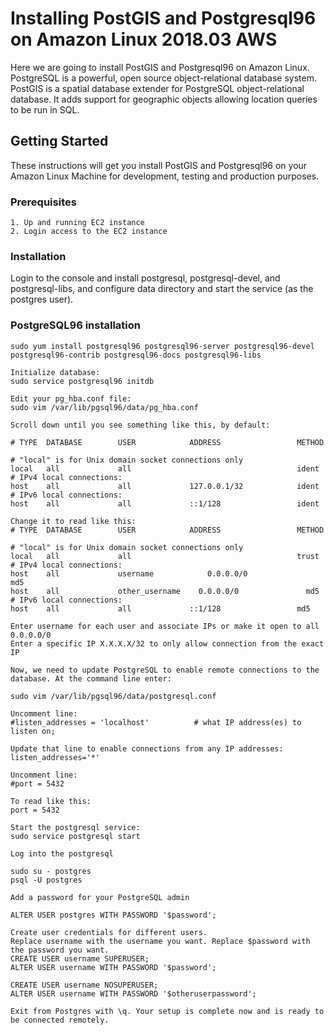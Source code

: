 # Installing PostGIS and Postgresql96 on Amazon Linux 2018.03 AWS
Here we are going to install PostGIS and Postgresql96 on Amazon Linux. 
PostgreSQL is a powerful, open source object-relational database system.
PostGIS is a spatial database extender for PostgreSQL object-relational database. It adds support for geographic objects allowing location queries to be run in SQL.

## Getting Started
These instructions will get you install PostGIS and Postgresql96 on your Amazon Linux Machine for development, testing and production purposes.

### Prerequisites

```
1. Up and running EC2 instance
2. Login access to the EC2 instance
```

### Installation

Login to the console and install postgresql, postgresql-devel, and postgresql-libs, and configure data directory and start the service (as the postgres user).

### PostgreSQL96 installation

```
sudo yum install postgresql96 postgresql96-server postgresql96-devel postgresql96-contrib postgresql96-docs postgresql96-libs

Initialize database:
sudo service postgresql96 initdb

Edit your pg_hba.conf file:
sudo vim /var/lib/pgsql96/data/pg_hba.conf

Scroll down until you see something like this, by default:

# TYPE  DATABASE        USER            ADDRESS                 METHOD

# "local" is for Unix domain socket connections only
local   all             all                                     ident
# IPv4 local connections:
host    all             all             127.0.0.1/32            ident
# IPv6 local connections:
host    all             all             ::1/128                 ident

Change it to read like this:
# TYPE  DATABASE        USER            ADDRESS                 METHOD

# "local" is for Unix domain socket connections only
local   all             all                                     trust
# IPv4 local connections:
host    all             username	        0.0.0.0/0               md5
host    all             other_username    0.0.0.0/0               md5
# IPv6 local connections:
host    all             all             ::1/128                 md5

Enter username for each user and associate IPs or make it open to all 0.0.0.0/0
Enter a specific IP X.X.X.X/32 to only allow connection from the exact IP

Now, we need to update PostgreSQL to enable remote connections to the database. At the command line enter:

sudo vim /var/lib/pgsql96/data/postgresql.conf

Uncomment line:
#listen_addresses = 'localhost'          # what IP address(es) to listen on;

Update that line to enable connections from any IP addresses:
listen_addresses='*'

Uncomment line:
#port = 5432

To read like this:
port = 5432

Start the postgresql service:
sudo service postgresql start

Log into the postgresql

sudo su - postgres
psql -U postgres

Add a password for your PostgreSQL admin

ALTER USER postgres WITH PASSWORD '$password';

Create user credentials for different users.
Replace username with the username you want. Replace $password with the password you want.
CREATE USER username SUPERUSER;
ALTER USER username WITH PASSWORD '$password';

CREATE USER username NOSUPERUSER;
ALTER USER username WITH PASSWORD '$otheruserpassword';

Exit from Postgres with \q. Your setup is complete now and is ready to be connected remotely.
```
